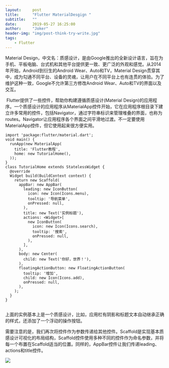 ```yaml
---
layout:     post
title:      "Flutter MaterialDesgign "
subtitle:   ""
date:       2019-05-27 16:25:00
author:     "Joker"
header-img: "img/post-think-try-write.jpg"
tags:
    - Flutter
---
```




Material Design，中文名：质感设计，是由Google推出的全新设计语言，旨在为手机、平板电脑、台式机和其他平台提供更一致、更广泛的外观和感觉。从2014年开始，Android到衍生的Android Wear、Auto和TV，Material Design贯穿其中，成为勾通不同平台、设备的灵魂，让用户在不同平台上也有连贯的体验。为了维护这种一致，Google不允许第三方修改Android Wear、Auto和TV的界面以及交互。

 Flutter提供了一些控件，帮助你构建遵循质感设计(Material Design)的应用程序。一个质感设计的应用程序从MaterialApp控件开始，它在应用程序根目录下建立许多常用的控件，包括Navigator，通过字符串标识来管理堆叠的界面，也称为routes。Navigator让应用程序各个界面之间平滑地过渡。不一定要使用MaterialApp控件，但它使用起来很方便实用。

```
import 'package:flutter/material.dart';
void main() {
  runApp(new MaterialApp(
    title: 'Flutter教程',
    home: new TutorialHome(),
  ));
}
class TutorialHome extends StatelessWidget {
  @override
  Widget build(BuildContext context) {
    return new Scaffold(
      appBar: new AppBar(
        leading: new IconButton(
          icon: new Icon(Icons.menu),
          tooltip: '导航菜单',
          onPressed: null,
        ),
        title: new Text('实例标题'),
        actions: <Widget>[
          new IconButton(
            icon: new Icon(Icons.search),
            tooltip: '搜索',
            onPressed: null,
          ),
        ],
      ),
      body: new Center(
        child: new Text('你好，世界！'),
      ),
      floatingActionButton: new FloatingActionButton(
        tooltip: '增加',
        child: new Icon(Icons.add),
        onPressed: null,
      ),
    );
  }
}


```

上面的实例基本上是一个质感设计，比如，应用栏有阴影和标题文本自动继承正确的样式，还添加了一个浮动的操作按钮。

需要注意的是，我们再次将控件作为参数传递给其他控件。Scaffold是实现基本质感设计可视化的布局结构，Scaffold控件使用多种不同的控件作为命名参数，并将每一个布置在Scaffold适当的位置。同样的，AppBar控件让我们传递leading、actions和title控件。



![](https://img-blog.csdn.net/20161101195503559)
































